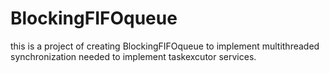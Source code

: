 # BlockingFIFOqueue
 this is a project of creating BlockingFIFOqueue to implement multithreaded synchronization needed to 
 implement taskexcutor services.
